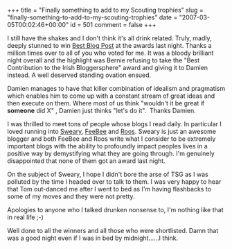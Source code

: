 +++
title = "Finally something to add to my Scouting trophies"
slug = "finally-something-to-add-to-my-scouting-trophies"
date = "2007-03-05T00:02:46+00:00"
id = 501
comment = false
+++

I still have the shakes and I don't think it's all drink related. Truly, madly, deeply stunned to win [Best Blog Post](http://awards.ie/blogawards/?p=139) at the awards last night. Thanks a million times over to all of you who voted for me. It was a bloody brilliant night overall and the highlight was Bernie refusing to take the "Best Contribution to the Irish Bloggersphere" award and giving it to Damien instead. A well deserved standing ovation ensued.

Damien manages to have that killer combination of idealism and pragmatism which enables him to come up with a constant stream of great ideas and then execute on them. Where most of us think "wouldn't it be great if **someone** did X" , Damien just thinks "let's do it".   Thanks Damien.

I was thrilled to meet tons of people whose blogs I read daily. In particular I loved running into [Sweary](http://arseendofireland.blogspot.com/), [FeeBee](http://2weekwait.blogspot.com/) and [Roos](http://www.onebreastless.com/). Sweary is just an awesome blogger and both FeeBee and Roos write what I consider to be extremely important blogs with the ability to profoundly impact peoples lives in a positive way by demystifying what they are going through. I'm genuinely disappointed that none of them got an award last night.

On the subject of Sweary, I hope I didn't bore the arse of TSG as I was polluted by the time I headed over to talk to them. I was very happy to hear that Tom out-danced me after I went to bed as I'm having flashbacks to some of my moves and they were not pretty.

Apologies to anyone who I talked drunken nonsense to, I'm nothing like that in real life ;-)

Well done to all the winners and all those who were shortlisted. Damn that was a good night even if I was in bed by midnight......I think.

